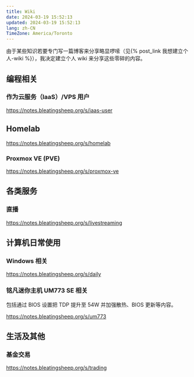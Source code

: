 ```yaml
---
title: Wiki
date: 2024-03-19 15:52:13
updated: 2024-03-19 15:52:13
lang: zh-CN
TimeZone: America/Toronto
---
```

由于某些知识若要专门写一篇博客来分享略显啰嗦（见{% post_link 我想建立个人-wiki %}），我决定建立个人 wiki 来分享这些零碎的内容。

## 编程相关
### 作为云服务（IaaS）/VPS 用户
<https://notes.bleatingsheep.org/s/iaas-user>

## Homelab
<https://notes.bleatingsheep.org/s/homelab>

### Proxmox VE (PVE)
<https://notes.bleatingsheep.org/s/proxmox-ve>

## 各类服务
### 直播
<https://notes.bleatingsheep.org/s/livestreaming>

## 计算机日常使用

### Windows 相关
<https://notes.bleatingsheep.org/s/daily>

### 铭凡迷你主机 UM773 SE 相关
包括通过 BIOS 设置把 TDP 提升至 54W 并加强散热、BIOS 更新等内容。

<https://notes.bleatingsheep.org/s/um773>

## 生活及其他
### 基金交易
<https://notes.bleatingsheep.org/s/trading>